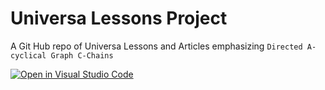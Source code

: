 # Universa Lessons Project

A Git Hub repo of Universa Lessons and Articles emphasizing `Directed A-cyclical Graph C-Chains`

[![Open in Visual Studio Code](https://open.vscode.dev/badges/open-in-vscode.svg)](https://open.vscode.dev/rwebaz/Universa-Lessons-Project)
